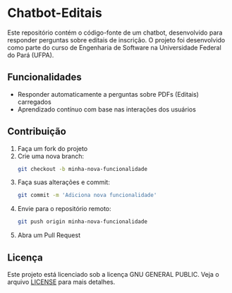 # Chatbot-Editais
Este repositório contém o código-fonte de um chatbot, desenvolvido para responder perguntas sobre editais de inscrição. O projeto foi desenvolvido como parte do curso de Engenharia de Software na Universidade Federal do Pará (UFPA).

## Funcionalidades

- Responder automaticamente a perguntas sobre PDFs (Editais) carregados
- Aprendizado contínuo com base nas interações dos usuários

## Contribuição

1. Faça um fork do projeto
2. Crie uma nova branch:
    ```bash
    git checkout -b minha-nova-funcionalidade
    ```
3. Faça suas alterações e commit:
    ```bash
    git commit -m 'Adiciona nova funcionalidade'
    ```
4. Envie para o repositório remoto:
    ```bash
    git push origin minha-nova-funcionalidade
    ```
5. Abra um Pull Request

## Licença

Este projeto está licenciado sob a licença GNU GENERAL PUBLIC. Veja o arquivo [LICENSE](LICENSE) para mais detalhes.

